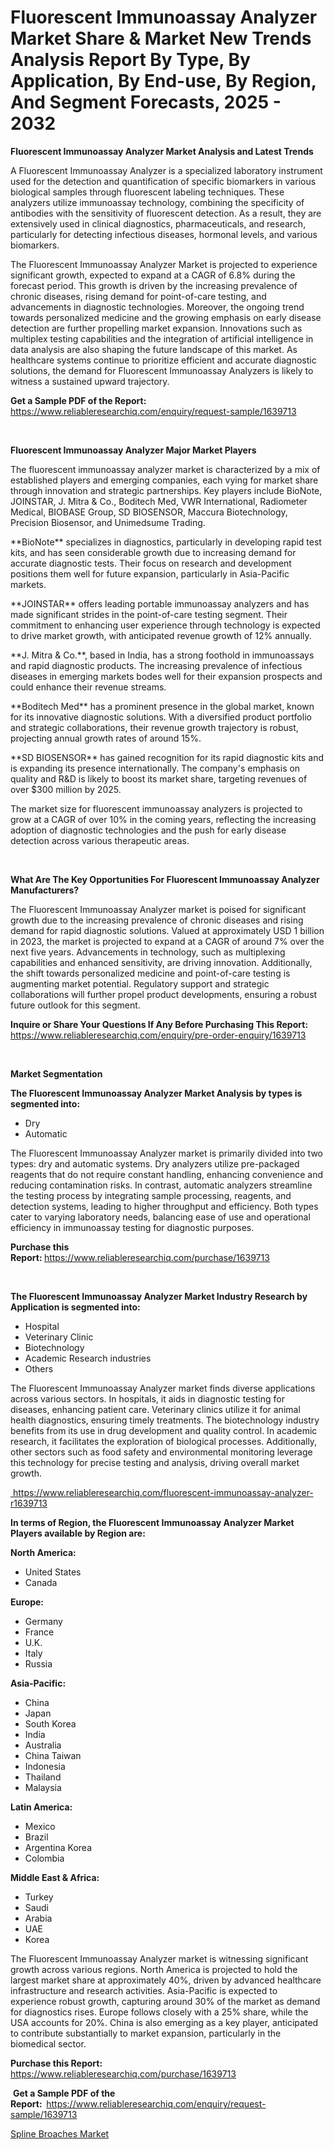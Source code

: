 <p><h1>Fluorescent Immunoassay Analyzer Market Share & Market New Trends Analysis Report By Type, By Application, By End-use, By Region, And Segment Forecasts, 2025 - 2032</h1></p><p><strong>Fluorescent Immunoassay Analyzer Market Analysis and Latest Trends</strong></p>
<p><p>A Fluorescent Immunoassay Analyzer is a specialized laboratory instrument used for the detection and quantification of specific biomarkers in various biological samples through fluorescent labeling techniques. These analyzers utilize immunoassay technology, combining the specificity of antibodies with the sensitivity of fluorescent detection. As a result, they are extensively used in clinical diagnostics, pharmaceuticals, and research, particularly for detecting infectious diseases, hormonal levels, and various biomarkers.</p><p>The Fluorescent Immunoassay Analyzer Market is projected to experience significant growth, expected to expand at a CAGR of 6.8% during the forecast period. This growth is driven by the increasing prevalence of chronic diseases, rising demand for point-of-care testing, and advancements in diagnostic technologies. Moreover, the ongoing trend towards personalized medicine and the growing emphasis on early disease detection are further propelling market expansion. Innovations such as multiplex testing capabilities and the integration of artificial intelligence in data analysis are also shaping the future landscape of this market. As healthcare systems continue to prioritize efficient and accurate diagnostic solutions, the demand for Fluorescent Immunoassay Analyzers is likely to witness a sustained upward trajectory.</p></p>
<p><strong>Get a Sample PDF of the Report:&nbsp;</strong> <a href="https://www.reliableresearchiq.com/enquiry/request-sample/1639713?utm_campaign=3503&utm_medium=2&utm_source=Github&utm_content=ia&utm_term=11042025&utm_id=fluorescent-immunoassay-analyzer">https://www.reliableresearchiq.com/enquiry/request-sample/1639713</a></p>
<p>&nbsp;</p>
<p><strong>Fluorescent Immunoassay Analyzer Major Market Players</strong></p>
<p><p>The fluorescent immunoassay analyzer market is characterized by a mix of established players and emerging companies, each vying for market share through innovation and strategic partnerships. Key players include BioNote, JOINSTAR, J. Mitra & Co., Boditech Med, VWR International, Radiometer Medical, BIOBASE Group, SD BIOSENSOR, Maccura Biotechnology, Precision Biosensor, and Unimedsume Trading.</p><p>**BioNote** specializes in diagnostics, particularly in developing rapid test kits, and has seen considerable growth due to increasing demand for accurate diagnostic tests. Their focus on research and development positions them well for future expansion, particularly in Asia-Pacific markets.</p><p>**JOINSTAR** offers leading portable immunoassay analyzers and has made significant strides in the point-of-care testing segment. Their commitment to enhancing user experience through technology is expected to drive market growth, with anticipated revenue growth of 12% annually.</p><p>**J. Mitra & Co.**, based in India, has a strong foothold in immunoassays and rapid diagnostic products. The increasing prevalence of infectious diseases in emerging markets bodes well for their expansion prospects and could enhance their revenue streams.</p><p>**Boditech Med** has a prominent presence in the global market, known for its innovative diagnostic solutions. With a diversified product portfolio and strategic collaborations, their revenue growth trajectory is robust, projecting annual growth rates of around 15%.</p><p>**SD BIOSENSOR** has gained recognition for its rapid diagnostic kits and is expanding its presence internationally. The company's emphasis on quality and R&D is likely to boost its market share, targeting revenues of over $300 million by 2025.</p><p>The market size for fluorescent immunoassay analyzers is projected to grow at a CAGR of over 10% in the coming years, reflecting the increasing adoption of diagnostic technologies and the push for early disease detection across various therapeutic areas.</p></p>
<p>&nbsp;</p>
<p><strong>What Are The Key Opportunities For Fluorescent Immunoassay Analyzer Manufacturers?</strong></p>
<p><p>The Fluorescent Immunoassay Analyzer market is poised for significant growth due to the increasing prevalence of chronic diseases and rising demand for rapid diagnostic solutions. Valued at approximately USD 1 billion in 2023, the market is projected to expand at a CAGR of around 7% over the next five years. Advancements in technology, such as multiplexing capabilities and enhanced sensitivity, are driving innovation. Additionally, the shift towards personalized medicine and point-of-care testing is augmenting market potential. Regulatory support and strategic collaborations will further propel product developments, ensuring a robust future outlook for this segment.</p></p>
<p><strong>Inquire or Share Your Questions If Any Before Purchasing This Report:</strong> <a href="https://www.reliableresearchiq.com/enquiry/pre-order-enquiry/1639713?utm_campaign=3503&utm_medium=2&utm_source=Github&utm_content=ia&utm_term=11042025&utm_id=fluorescent-immunoassay-analyzer">https://www.reliableresearchiq.com/enquiry/pre-order-enquiry/1639713</a></p>
<p>&nbsp;</p>
<p><strong>Market Segmentation</strong></p>
<p><strong>The Fluorescent Immunoassay Analyzer Market Analysis by types is segmented into:</strong></p>
<p><ul><li>Dry</li><li>Automatic</li></ul></p>
<p><p>The Fluorescent Immunoassay Analyzer market is primarily divided into two types: dry and automatic systems. Dry analyzers utilize pre-packaged reagents that do not require constant handling, enhancing convenience and reducing contamination risks. In contrast, automatic analyzers streamline the testing process by integrating sample processing, reagents, and detection systems, leading to higher throughput and efficiency. Both types cater to varying laboratory needs, balancing ease of use and operational efficiency in immunoassay testing for diagnostic purposes.</p></p>
<p><strong>Purchase this Report:&nbsp;</strong><a href="https://www.reliableresearchiq.com/purchase/1639713?utm_campaign=3503&utm_medium=2&utm_source=Github&utm_content=ia&utm_term=11042025&utm_id=fluorescent-immunoassay-analyzer">https://www.reliableresearchiq.com/purchase/1639713</a></p>
<p>&nbsp;</p>
<p><strong>The Fluorescent Immunoassay Analyzer Market Industry Research by Application is segmented into:</strong></p>
<p><ul><li>Hospital</li><li>Veterinary Clinic</li><li>Biotechnology</li><li>Academic Research industries</li><li>Others</li></ul></p>
<p><p>The Fluorescent Immunoassay Analyzer market finds diverse applications across various sectors. In hospitals, it aids in diagnostic testing for diseases, enhancing patient care. Veterinary clinics utilize it for animal health diagnostics, ensuring timely treatments. The biotechnology industry benefits from its use in drug development and quality control. In academic research, it facilitates the exploration of biological processes. Additionally, other sectors such as food safety and environmental monitoring leverage this technology for precise testing and analysis, driving overall market growth.</p></p>
<p><a href="https://www.reliableresearchiq.com/fluorescent-immunoassay-analyzer-r1639713?utm_campaign=3503&utm_medium=2&utm_source=Github&utm_content=ia&utm_term=11042025&utm_id=fluorescent-immunoassay-analyzer">&nbsp;https://www.reliableresearchiq.com/fluorescent-immunoassay-analyzer-r1639713</a></p>
<p><strong>In terms of Region, the Fluorescent Immunoassay Analyzer Market Players available by Region are:</strong></p>
<p>
    <p> <strong> North America: </strong>
        <ul>
            <li>United States</li>
            <li>Canada</li>
        </ul>
        </p> 
    <p> <strong> Europe: </strong>
        <ul>
            <li>Germany</li>
            <li>France</li>
            <li>U.K.</li>
            <li>Italy</li>
            <li>Russia</li>
        </ul>
        </p> 
    <p> <strong> Asia-Pacific: </strong>
        <ul>
            <li>China</li>
            <li>Japan</li>
            <li>South Korea</li>
            <li>India</li>
            <li>Australia</li>
            <li>China Taiwan</li>
            <li>Indonesia</li>
            <li>Thailand</li>
            <li>Malaysia</li>
        </ul>
        </p> 
    <p> <strong> Latin America: </strong>
        <ul>
            <li>Mexico</li>
            <li>Brazil</li>
            <li>Argentina Korea</li>
            <li>Colombia</li>
        </ul>
        </p> 
    <p> <strong> Middle East & Africa: </strong>
        <ul>
            <li>Turkey</li>
            <li>Saudi</li>
            <li>Arabia</li>
            <li>UAE</li>
            <li>Korea</li>
        </ul>
    </p>
    </p>
<p><p>The Fluorescent Immunoassay Analyzer market is witnessing significant growth across various regions. North America is projected to hold the largest market share at approximately 40%, driven by advanced healthcare infrastructure and research activities. Asia-Pacific is expected to experience robust growth, capturing around 30% of the market as demand for diagnostics rises. Europe follows closely with a 25% share, while the USA accounts for 20%. China is also emerging as a key player, anticipated to contribute substantially to market expansion, particularly in the biomedical sector.</p></p>
<p><strong>Purchase this Report: </strong><a href="https://www.reliableresearchiq.com/purchase/1639713?utm_campaign=3503&utm_medium=2&utm_source=Github&utm_content=ia&utm_term=11042025&utm_id=fluorescent-immunoassay-analyzer">https://www.reliableresearchiq.com/purchase/1639713</a></p>
<p>&nbsp;<strong>Get a Sample PDF of the Report:&nbsp;&nbsp;</strong><a href="https://www.reliableresearchiq.com/enquiry/request-sample/1639713?utm_campaign=3503&utm_medium=2&utm_source=Github&utm_content=ia&utm_term=11042025&utm_id=fluorescent-immunoassay-analyzer">https://www.reliableresearchiq.com/enquiry/request-sample/1639713</a></p>
<p><strong></strong></p>
<p><p><a href="https://github.com/alablisepah/Market-Research-Report-List-1/blob/main/spline-broaches-market.md?utm_campaign=3503&utm_medium=2&utm_source=Github&utm_content=ia&utm_term=11042025&utm_id=fluorescent-immunoassay-analyzer">Spline Broaches Market</a></p></p>